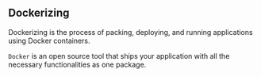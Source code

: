 ## Dockerizing

Dockerizing is the process of packing, deploying, and running applications using Docker containers.

`Docker` is an open source tool that ships your application with all the necessary functionalities as one package. 
